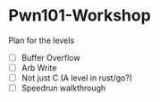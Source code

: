 # Pwn101-Workshop


Plan for the levels
- [ ] Buffer Overflow
- [ ] Arb Write
- [ ] Not just C (A level in rust/go?)
- [ ] Speedrun walkthrough